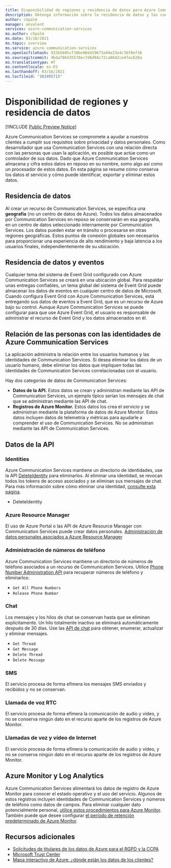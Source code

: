 ```yaml
---
title: Disponibilidad de regiones y residencia de datos para Azure Communication Services
description: Obtenga información sobre la residencia de datos y las cuestiones relacionadas con la privacidad en Azure Communication Services.
author: chpalm
manager: anvalent
services: azure-communication-services
ms.author: chpalm
ms.date: 03/10/2021
ms.topic: overview
ms.service: azure-communication-services
ms.openlocfilehash: 933b5605cf38be90d419673a94e23e4c36f0ef36
ms.sourcegitcommit: 4bda786435578ec7d6d94c72ca8642ce47ac628a
ms.translationtype: HT
ms.contentlocale: es-ES
ms.lasthandoff: 03/16/2021
ms.locfileid: "103495715"
---
```

# <a name="region-availability-and-data-residency"></a>Disponibilidad de regiones y residencia de datos

[!INCLUDE [Public Preview Notice](../includes/public-preview-include.md)]

Azure Communication Services se compromete a ayudar a nuestros clientes a cumplir sus requisitos sobre privacidad y datos personales. Como desarrollador que usa Communication Services con una relación directa con las personas que usan la aplicación, es posible que actúe como un controlador de sus datos. Dado que Azure Communication Services almacena y cifra estos datos en reposo en su nombre, somo algo así como un procesador de estos datos. En esta página se resume cómo conserva los datos el servicio y cómo puede identificar, exportar y eliminar estos datos.

## <a name="data-residency"></a>Residencia de datos

Al crear un recurso de Communication Services, se especifica una **geografía** (no un centro de datos de Azure). Todos los datos almacenados por Communication Services en reposo se conservarán en esa geografía, en un centro de datos seleccionado internamente por Communication Services. Los datos pueden estar en tránsito o procesarse en otras regiones geográficas. Estos puntos de conexión globales son necesarios para proporcionar una experiencia de alto rendimiento y baja latencia a los usuarios finales, independientemente de su ubicación.

## <a name="data-residency-and-events"></a>Residencia de datos y eventos

Cualquier tema del sistema de Event Grid configurado con Azure Communication Services se creará en una ubicación global. Para respaldar unas entregas confiables, un tema global del sistema de Event Grid puede almacenar los datos de eventos en cualquier centro de datos de Microsoft. Cuando configura Event Grid con Azure Communication Services, está entregando sus datos de eventos a Event Grid, que es un recurso de Azure bajo su control. Aunque Azure Communication Services se puede configurar para que use Azure Event Grid, el usuario es responsable de administrar el recurso de Event Grid y los datos almacenados en él.

## <a name="relating-humans-to-azure-communication-services-identities"></a>Relación de las personas con las identidades de Azure Communication Services

La aplicación administra la relación entre los usuarios humanos y las identidades de Communication Services. Si desea eliminar los datos de un usuario humano, debe eliminar los datos que impliquen todas las identidades de Communication Services correlacionadas con el usuario.

Hay dos categorías de datos de Communication Services:
- **Datos de la API.** Estos datos se crean y administran mediante las API de Communication Services, un ejemplo típico serían los mensajes de chat que se administran mediante las API de chat.
- **Registros de Azure Monitor.** Estos datos los crea el servicio y se administran mediante la plataforma de datos de Azure Monitor. Estos datos incluyen datos de telemetría y métricas para ayudarle a comprender el uso de Communication Services. No se administran mediante las API de Communication Services.

## <a name="api-data"></a>Datos de la API

### <a name="identities"></a>Identities

Azure Communication Services mantiene un directorio de identidades, use la API [DeleteIdentity](/rest/api/communication/communicationidentity/delete) para eliminarlos. Al eliminar una identidad, se revocan todos los tokens de acceso asociados y se eliminan sus mensajes de chat. Para más información sobre cómo eliminar una identidad, [consulte esta página](../quickstarts/access-tokens.md).

- DeleteIdentity

### <a name="azure-resource-manager"></a>Azure Resource Manager

El uso de Azure Portal o las API de Azure Resource Manager con Communication Services puede crear datos personales. [Administración de datos personales asociados a Azure Resource Manager](../../azure-resource-manager/management/resource-manager-personal-data.md)

### <a name="telephone-number-management"></a>Administración de números de teléfono

Azure Communication Services mantiene un directorio de números de teléfono asociados a un recurso de Communication Services. Utilice [Phone Number Administration API](/rest/api/communication/phonenumberadministration) para recuperar números de teléfono y eliminarlos:

- `Get All Phone Numbers`
- `Release Phone Number`

### <a name="chat"></a>Chat

Los mensajes y los hilos de chat se conservan hasta que se eliminan explícitamente. Un hilo totalmente inactivo se eliminará automáticamente después de 30 días. Use las [API de chat](/rest/api/communication/chat/chatthread) para obtener, enumerar, actualizar y eliminar mensajes.

- `Get Thread`
- `Get Message`
- `Delete Thread`
- `Delete Message`

### <a name="sms"></a>SMS

El servicio procesa de forma efímera los mensajes SMS enviados y recibidos y no se conservan.

### <a name="pstn-voice-calling"></a>Llamada de voz RTC

El servicio procesa de forma efímera la comunicación de audio y vídeo, y no se conserva ningún dato en el recurso aparte de los registros de Azure Monitor.

### <a name="internet-voice-and-video-calling"></a>Llamadas de voz y vídeo de Internet

El servicio procesa de forma efímera la comunicación de audio y vídeo, y no se conserva ningún dato en el recurso aparte de los registros de Azure Monitor.

## <a name="azure-monitor-and-log-analytics"></a>Azure Monitor y Log Analytics

Azure Communication Services alimentará los datos de registro de Azure Monitor para conocer el estado operativo y el uso del servicio. Algunos de estos registros incluyen identidades de Communication Services y números de teléfono como datos de campos. Para eliminar cualquier dato potencialmente personal, [utilice estos procedimientos para Azure Monitor](../../azure-monitor/logs/personal-data-mgmt.md). También puede que desee configurar [el período de retención predeterminado de Azure Monitor](../../azure-monitor/logs/manage-cost-storage.md).

## <a name="additional-resources"></a>Recursos adicionales

- [Solicitudes de titulares de los datos de Azure para el RGPD y la CCPA](/microsoft-365/compliance/gdpr-dsr-azure)
- [Microsoft Trust Center](https://www.microsoft.com/trust-center/privacy/data-location)
- [Mapa interactivo de Azure: ¿dónde están los datos de los clientes?](https://azuredatacentermap.azurewebsites.net/)
